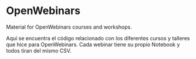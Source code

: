 # OpenWebinars
Material for OpenWebinars courses and workshops.

Aquí se encuentra el código relacionado con los diferentes cursos y talleres que hice para OpenWebinars. Cada webinar tiene su propio Notebook y todos tiran del mismo CSV.
